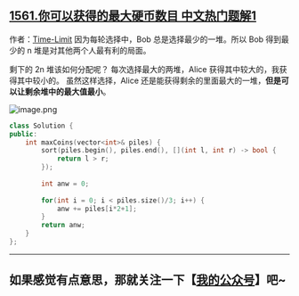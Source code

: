## [1561.你可以获得的最大硬币数目 中文热门题解1](https://leetcode.cn/problems/maximum-number-of-coins-you-can-get/solutions/100000/tan-xin-by-time-limit)

作者：[Time-Limit](https://leetcode.cn/u/Time-Limit)
因为每轮选择中，Bob 总是选择最少的一堆。所以 Bob 得到最少的 n 堆是对其他两个人最有利的局面。

剩下的 2n 堆该如何分配呢？
每次选择最大的两堆，Alice 获得其中较大的，我获得其中较小的。
虽然这样选择，Alice 还是能获得剩余的里面最大的一堆，**但是可以让剩余堆中的最大值最小**。

![image.png](https://pic.leetcode-cn.com/1598173896-gaFTry-image.png)

```cpp
class Solution {
public:
    int maxCoins(vector<int>& piles) {
        sort(piles.begin(), piles.end(), [](int l, int r) -> bool {
            return l > r;
        });
        
        int anw = 0;
        
        for(int i = 0; i < piles.size()/3; i++) {
            anw += piles[i*2+1];
        }
        return anw;
    }
};
```

-----

## 如果感觉有点意思，那就关注一下【[我的公众号](https://blog.csdn.net/Time_Limit/article/details/108179387)】吧~ 